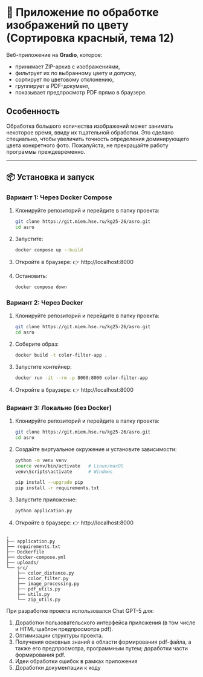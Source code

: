 # 🎨 Приложение по обработке изображений по цвету (Сортировка красный, тема 12)

Веб-приложение на **Gradio**, которое:
- принимает ZIP-архив с изображениями,
- фильтрует их по выбранному цвету и допуску,
- сортирует по цветовому отклонению,
- группирует в PDF-документ,
- показывает предпросмотр PDF прямо в браузере.

## Особенность
Обработка большого количества изображений может занимать некоторое время, ввиду их тщательной обработки. Это сделано специально, чтобы увеличить точность определения доминирующего цвета конкретного фото. Пожалуйста, не прекращайте работу программы преждевременно. 

---

## 📦 Установка и запуск

### Вариант 1: Через Docker Compose

1. Клонируйте репозиторий и перейдите в папку проекта:
   ```bash
   git clone https://git.miem.hse.ru/kg25-26/asro.git
   cd asro
   ```
   
2. Запустите:
   ```bash
   docker compose up --build
   ```
   
3. Откройте в браузере:
👉 http://localhost:8000

4. Остановить:
    ```bash
   docker compose down
   ```

### Вариант 2: Через Docker

1. Клонируйте репозиторий и перейдите в папку проекта:
   ```bash
   git clone https://git.miem.hse.ru/kg25-26/asro.git
   cd asro
   ```

2. Соберите образ:
   ```bash
   docker build -t color-filter-app .
   ```
3. Запустите контейнер:
    ```bash
   docker run -it --rm -p 8000:8000 color-filter-app
   ```
   
4. Откройте в браузере:
👉 http://localhost:8000

### Вариант 3: Локально (без Docker)

1. Клонируйте репозиторий и перейдите в папку проекта:
   ```bash
   git clone https://git.miem.hse.ru/kg25-26/asro.git
   cd asro
   ```
2. Создайте виртуальное окружение и установите зависимости:
    ```bash
   python -m venv venv
    source venv/bin/activate   # Linux/macOS
    venv\Scripts\activate      # Windows

    pip install --upgrade pip
    pip install -r requirements.txt
   ```
3. Запустите приложение:
    ```bash
   python application.py
   ```
4. Откройте в браузере:
👉 http://localhost:8000

```
.
├── application.py        
├── requirements.txt      
├── Dockerfile            
├── docker-compose.yml    
├── uploads/              
└── src/
    ├── color_distance.py 
    ├── color_filter.py     
    ├── image_processing.py 
    ├── pdf_utils.py       
    ├── utils.py            
    └── zip_utils.py        

```

При разработке проекта использовался Chat GPT-5 для:
1. Доработки пользовательского интерфейса приложения (в том числе и HTML-шаблон предпросмотра pdf).
2. Оптимизации структуры проекта.
3. Получения основных знаний в области формирования pdf-файла, а также его предпросмотра, программным путем; доработки части формирования pdf.
4. Идеи обработки ошибок в рамках приложения
5. Доработки документации к коду